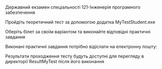 Державний екзамен спеціальності 121-Інженерія програмного забезпечення

Пройдіть теоретичний тест за допомогою додатка MyTestStudent.exe

Оберіть білет за своїм варіантом та виконайте відповідні практичні завдання

Виконані практичні завдання потрібно відіслати на електронну пошту:

Результати проходження тесту будуть доступні для перегляду в директорії ResultMyTest після його виконання
